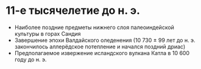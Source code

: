 # 11-е тысячелетие до н. э.

*   Наиболее поздние предметы нижнего слоя палеоиндейской культуры в горах
    Сандия
*   Завершение эпохи Валдайского оледенения (10 730 ± 99 лет до н. э.
    закончилось аллерёдское потепление и начался поздний дриас)
*   Предполагаемое извержение исландского вулкана Катла в 10 600 году до н. э.
